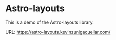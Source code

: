 # Astro-layouts

This is a demo of the Astro-layouts library.

URL: https://astro-layouts.kevinzunigacuellar.com/
